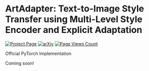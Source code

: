 # ArtAdapter: Text-to-Image Style Transfer using Multi-Level Style Encoder and Explicit Adaptation

[![Project Page](https://img.shields.io/badge/Project-Page-green.svg)](https://cardinalblue.github.io/artadapter.github.io/)
[![arXiv](https://img.shields.io/badge/arXiv-2311.16973-b31b1b.svg)](https://arxiv.org/abs/2312.02109)
[![Page Views Count](https://badges.toozhao.com/badges/01HGX44PR4N6ZJPR9Q5R646VGJ/blue.svg)](https://badges.toozhao.com/stats/01HGX44PR4N6ZJPR9Q5R646VGJ "Get your own page views count badge on badges.toozhao.com")

Official PyTorch Implementation

Coming soon!

